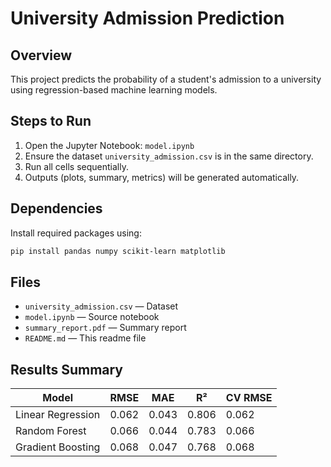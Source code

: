 # University Admission Prediction

## Overview
This project predicts the probability of a student's admission to a university using regression-based machine learning models.

## Steps to Run
1. Open the Jupyter Notebook: `model.ipynb`
2. Ensure the dataset `university_admission.csv` is in the same directory.
3. Run all cells sequentially.
4. Outputs (plots, summary, metrics) will be generated automatically.

## Dependencies
Install required packages using:
```bash
pip install pandas numpy scikit-learn matplotlib
```

## Files
- `university_admission.csv` — Dataset
- `model.ipynb` — Source notebook
- `summary_report.pdf` — Summary report
- `README.md` — This readme file

## Results Summary
| Model | RMSE | MAE | R² | CV RMSE |
|--------|------|-----|-----|---------|
| Linear Regression | 0.062 | 0.043 | 0.806 | 0.062 |
| Random Forest | 0.066 | 0.044 | 0.783 | 0.066 |
| Gradient Boosting | 0.068 | 0.047 | 0.768 | 0.068 |
